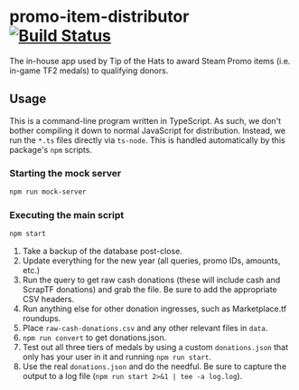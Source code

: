 # promo-item-distributor [![Build Status](https://travis-ci.org/TipoftheHats/promo-item-distributor.svg?branch=master)](https://travis-ci.org/TipoftheHats/promo-item-distributor)

The in-house app used by Tip of the Hats to award Steam Promo items (i.e. in-game TF2 medals) to qualifying donors.

## Usage

This is a command-line program written in TypeScript. As such, we don't bother compiling it down to normal JavaScript for distribution. Instead, we run the `*.ts` files directly via `ts-node`. This is handled automatically by this package's `npm` scripts.

### Starting the mock server
```bash
npm run mock-server
```

### Executing the main script
```bash
npm start
```

1. Take a backup of the database post-close.
2. Update everything for the new year (all queries, promo IDs, amounts, etc.)
3. Run the query to get raw cash donations (these will include cash and ScrapTF donations) and grab the file. Be sure to add the appropriate CSV headers.
4. Run anything else for other donation ingresses, such as Marketplace.tf roundups.
5. Place `raw-cash-donations.csv` and any other relevant files in `data`.
6. `npm run convert` to get donations.json.
7. Test out all three tiers of medals by using a custom `donations.json` that only has your user in it and running `npm run start`.
8. Use the real `donations.json` and do the needful. Be sure to capture the output to a log file (`npm run start 2>&1 | tee -a log.log`).
